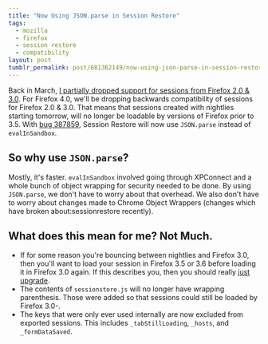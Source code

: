 ```yaml
---
title: "Now Using JSON.parse in Session Restore"
tags:
  - mozilla
  - firefox
  - session restore
  - compatibility
layout: post
tumblr_permalink: post/681362149/now-using-json-parse-in-session-restore
---
```


Back in March, [I partially dropped support for sessions from Firefox 2.0 & 3.0](http://blog.zpao.com/post/450728650/partially-dropping-support-for-firefox-2-0-3-0). For Firefox 4.0, we'll be dropping backwards compatibility of sessions for Firefox 2.0 & 3.0. That means that sessions created with nightlies starting tomorrow, will no longer be loadable by versions of Firefox prior to 3.5. With [bug 387859](https://bugzilla.mozilla.org/show_bug.cgi?id=387859), Session Restore will now use `JSON.parse` instead of `evalInSandbox`.

## So why use `JSON.parse`?

Mostly, it's faster. `evalInSandbox` involved going through XPConnect and a whole bunch of object wrapping for security needed to be done. By using `JSON.parse`, we don't have to worry about that overhead. We also don't have to worry about changes made to Chrome Object Wrappers (changes which have broken about:sessionrestore recently).

## What does this mean for me? Not Much.

* If for some reason you're bouncing between nightlies and Firefox 3.0, then you'll want to load your session in Firefox 3.5 or 3.6 before loading it in Firefox 3.0 again. If this describes you, then you should really [just upgrade](http://www.mozilla.com/firefox/firefox.html).
* The contents of `sessionstore.js` will no longer have wrapping parenthesis. Those were added so that sessions could still be loaded by Firefox 3.0-.
* The keys that were only ever used internally are now excluded from exported sessions. This includes `_tabStillLoading`, `_hosts`, and `_formDataSaved`.
